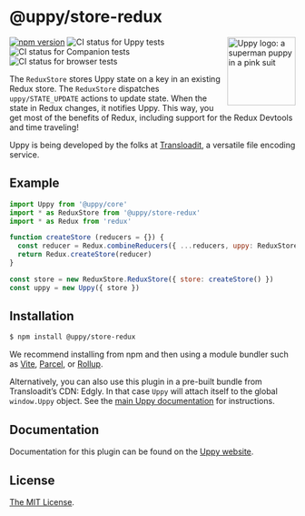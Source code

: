 # @uppy/store-redux

<img src="https://uppy.io/images/logos/uppy-dog-head-arrow.svg" width="120" alt="Uppy logo: a superman puppy in a pink suit" align="right">

[![npm version](https://img.shields.io/npm/v/@uppy/store-redux.svg?style=flat-square)](https://www.npmjs.com/package/@uppy/store-redux)
![CI status for Uppy tests](https://github.com/transloadit/uppy/workflows/Tests/badge.svg)
![CI status for Companion tests](https://github.com/transloadit/uppy/workflows/Companion/badge.svg)
![CI status for browser tests](https://github.com/transloadit/uppy/workflows/End-to-end%20tests/badge.svg)

The `ReduxStore` stores Uppy state on a key in an existing Redux store.
The `ReduxStore` dispatches `uppy/STATE_UPDATE` actions to update state.
When the state in Redux changes, it notifies Uppy.
This way, you get most of the benefits of Redux, including support for the Redux Devtools and time traveling!

Uppy is being developed by the folks at [Transloadit](https://transloadit.com), a versatile file encoding service.

## Example

```js
import Uppy from '@uppy/core'
import * as ReduxStore from '@uppy/store-redux'
import * as Redux from 'redux'

function createStore (reducers = {}) {
  const reducer = Redux.combineReducers({ ...reducers, uppy: ReduxStore.reducer })
  return Redux.createStore(reducer)
}

const store = new ReduxStore.ReduxStore({ store: createStore() })
const uppy = new Uppy({ store })
```

## Installation

```bash
$ npm install @uppy/store-redux
```

We recommend installing from npm and then using a module bundler such as [Vite](https://vitejs.dev/), [Parcel](https://parceljs.org/), or [Rollup](https://rollupjs.org).

Alternatively, you can also use this plugin in a pre-built bundle from Transloadit’s CDN: Edgly. In that case `Uppy` will attach itself to the global `window.Uppy` object. See the [main Uppy documentation](https://uppy.io/docs/#Installation) for instructions.

## Documentation

Documentation for this plugin can be found on the [Uppy website](https://uppy.io/docs/stores#ReduxStore).

## License

[The MIT License](./LICENSE).
